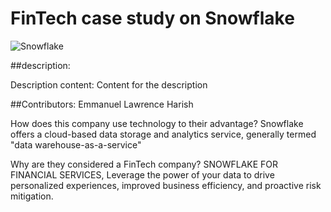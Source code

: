 # FinTech case study on Snowflake

![Snowflake](https://1amiydhcmj36tz3733v94f15-wpengine.netdna-ssl.com/wp-content/themes/snowflake/assets/img/logo-blue.svg)


##description:


Description content: Content for the description


##Contributors: 
Emmanuel
Lawrence
Harish


How does this company use technology to their advantage? 
Snowflake offers a cloud-based data storage and analytics service, generally termed "data warehouse-as-a-service"

Why are they considered a FinTech company?
SNOWFLAKE FOR FINANCIAL SERVICES, Leverage the power of your data to drive personalized experiences, improved business efficiency, and proactive risk mitigation.
